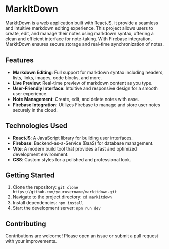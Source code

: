 # MarkItDown

MarkItDown is a web application built with ReactJS, it provide a seamless and intuitive markdown editing experience. This project allows users to create, edit, and manage their notes using markdown syntax, offering a clean and efficient interface for note-taking. With Firebase integration, MarkItDown ensures secure storage and real-time synchronization of notes.

## Features
- **Markdown Editing**: Full support for markdown syntax including headers, lists, links, images, code blocks, and more.
- **Live Preview**: Real-time preview of markdown content as you type.
- **User-Friendly Interface**: Intuitive and responsive design for a smooth user experience.
- **Note Management**: Create, edit, and delete notes with ease.
- **Firebase Integration**: Utilizes Firebase to manage and store user notes securely in the cloud.

## Technologies Used
- **ReactJS**: A JavaScript library for building user interfaces.
- **Firebase**: Backend-as-a-Service (BaaS) for database management.
- **Vite**: A modern build tool that provides a fast and optimized development environment.
- **CSS**: Custom styles for a polished and professional look.

## Getting Started
1. Clone the repository: `git clone https://github.com/yourusername/markitdown.git`
2. Navigate to the project directory: `cd markitdown`
3. Install dependencies: `npm install`
4. Start the development server: `npm run dev`

## Contributing
Contributions are welcome! Please open an issue or submit a pull request with your improvements.